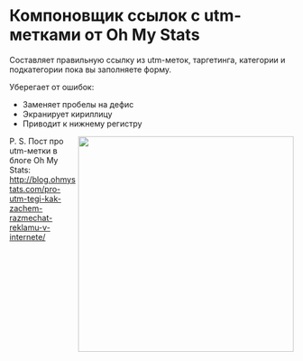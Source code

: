 # Компоновщик ссылок с utm-метками от Oh My Stats

Составляет правильную ссылку из utm-меток, таргетинга, категории и подкатегории пока вы заполняете форму.

Уберегает от ошибок:
* Заменяет пробелы на дефис
* Экранирует кириллицу
* Приводит к нижнему регистру

<img align="right" width="382" src="http://ohmystats.com/utm/images/ohmystats-utm-tags.jpg">

P. S. Пост про utm-метки в блоге Oh My Stats: http://blog.ohmystats.com/pro-utm-tegi-kak-zachem-razmechat-reklamu-v-internete/